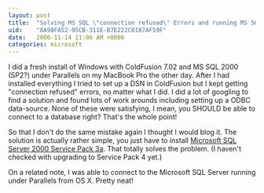 ```yaml
---
layout: post
title:  "Solving MS SQL \"connection refused\" Errors and running MS SQL on a MacBook Pro"
uid:	"8A98FA52-95CB-311E-B7E222C0187AF59F"
date:   2006-11-14 11:06 AM +0000
categories: microsoft
---
```

I did a fresh install of Windows with ColdFusion 7.02 and MS SQL 2000 (SP2?) under Parallels on my MacBook Pro the other day. After I had installed everything I tried to set up a DSN in ColdFusion but I kept getting "connection refused" errors, no matter what I did. I did a lot of googling to find a solution and found lots of work arounds including setting up a ODBC data-source. None of these were satisfying, I mean, you SHOULD be able to connect to a database right? That's the whole point!

So that I don't do the same mistake again I thought I would blog it. The solution is actually rather simple, you just have to install <a href="http://www.microsoft.com/downloads/details.aspx?FamilyID=90DCD52C-0488-4E46-AFBF-ACACE5369FA3&amp;displaylang=en">Microsoft SQL Server 2000 Service Pack 3a</a>. That totally solves the problem. (I haven't checked with upgrading to Service Pack 4 yet.)

On a related note, I was able to connect to the Microsoft SQL Server running under Parallels from OS X. Pretty neat!
